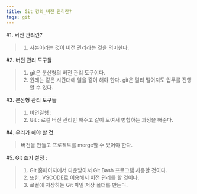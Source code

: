 ```yaml
---
title: Git 강의_버전 관리란? 
tags: git
---
```


#1. 버전 관리란?
> 1) 사본이라는 것이 버전 관리라는 것을 의미한다.
 
#2. 버전 관리 도구들
> 1) git은 분산형의 버전 관리 도구이다.
> 2) 원래는 같은 시간대에 일을 같이 해야 한다. git은 멀리 떨어져도 업무를 진행할 수 있다. 
 
#3. 분산형 관리 도구들
> 1) 비연결형 : 
> 2) Git : 로컬 버전 관리만 해주고 같이 모여서 병합하는 과정을 해준다.
 
#4. 우리가 해야 할 것. 
> 버전을 만들고 프로젝트를 merge할 수 있어야 한다.
 
#5. Git 초기 설정 :
> 1) Git 홈페이지에서 다운받아서 Git Bash 프로그램 사용할 것이다.
> 2) 또한, VSCODE로 이용해서 버전 관리를 할 것이다.
> 3) 로컬에 저장하는 Git 파일 저장 폴더를 만든다.